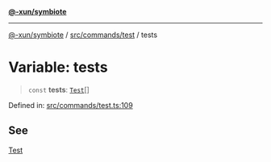 [**@-xun/symbiote**](../../../../README.md)

***

[@-xun/symbiote](../../../../README.md) / [src/commands/test](../README.md) / tests

# Variable: tests

> `const` **tests**: [`Test`](../enumerations/Test.md)[]

Defined in: [src/commands/test.ts:109](https://github.com/Xunnamius/symbiote/blob/03c423f753693df61565a1f49d80cc0f6cc503f1/src/commands/test.ts#L109)

## See

[Test](../enumerations/Test.md)
